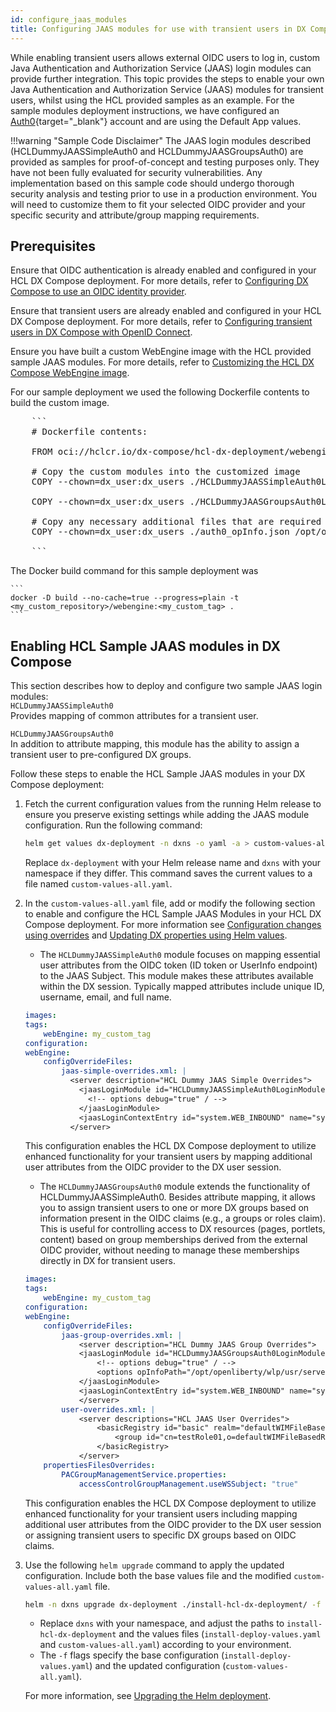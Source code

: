 ```yaml
---
id: configure_jaas_modules
title: Configuring JAAS modules for use with transient users in DX Compose
---
```


While enabling transient users allows external OIDC users to log in, custom Java Authentication and Authorization Service (JAAS) login modules can provide further integration. This topic provides the steps to enable your own Java Authentication and Authorization Service (JAAS) modules for transient users, whilst using the HCL provided samples as an example. For the sample modules deployment instructions, we have configured an [Auth0](https://auth0.auth0.com/){target="_blank"} account and are using the Default App values.

!!!warning "Sample Code Disclaimer"
The JAAS login modules described (HCLDummyJAASSimpleAuth0 and HCLDummyJAASGroupsAuth0) are provided as samples for proof-of-concept and testing purposes only. They have not been fully evaluated for security vulnerabilities. Any implementation based on this sample code should undergo thorough security analysis and testing prior to use in a production environment. You will need to customize them to fit your selected OIDC provider and your specific security and attribute/group mapping requirements.

## Prerequisites

<!-- Placeholder for instructions on how/where to download the Dummy modules -->

Ensure that OIDC authentication is already enabled and configured in your HCL DX Compose deployment. For more details, refer to [Configuring DX Compose to use an OIDC identity provider](./configure_compose_to_use_oidc.md).

Ensure that transient users are already enabled and configured in your HCL DX Compose deployment. For more details, refer to [Configuring transient users in DX Compose with OpenID Connect](./configure_transient_users.md).

Ensure you have built a custom WebEngine image with the HCL provided sample JAAS modules.  For more details, refer to [Customizing the HCL DX Compose WebEngine image](./customize_webengine_image.md).

For our sample deployment we used the following Dockerfile contents to build the custom image.

<pre>
    ```
    # Dockerfile contents:

    FROM oci://hclcr.io/dx-compose/hcl-dx-deployment/webengine:CF228_20250516-1642_34573

    # Copy the custom modules into the customized image
    COPY --chown=dx_user:dx_users ./HCLDummyJAASSimpleAuth0LoginModule.jar /opt/openliberty/wlp/usr/servers/defaultServer/customPlugins/HCLDummyJAASSimpleAuth0LoginModule.jar

    COPY --chown=dx_user:dx_users ./HCLDummyJAASGroupsAuth0LoginModule.jar /opt/openliberty/wlp/usr/servers/defaultServer/customPlugins/HCLDummyJAASGroupsAuth0LoginModule.jar

    # Copy any necessary additional files that are required by the custom jars into the customized image
    COPY --chown=dx_user:dx_users ./auth0_opInfo.json /opt/openliberty/wlp/usr/servers/defaultServer/customPlugins/opInfo.json

    ```
</pre>

The Docker build command for this sample deployment was

    ```
    docker -D build --no-cache=true --progress=plain -t <my_custom_repository>/webengine:<my_custom_tag> .
    ```


## Enabling HCL Sample JAAS modules in DX Compose

This section describes how to deploy and configure two sample JAAS login modules: </br>
`HCLDummyJAASSimpleAuth0`</br>
Provides mapping of common attributes for a transient user.</br>

`HCLDummyJAASGroupsAuth0`</br>
In addition to attribute mapping, this module has the ability to assign a transient user to pre-configured DX groups.

Follow these steps to enable the HCL Sample JAAS modules in your DX Compose deployment:

1. Fetch the current configuration values from the running Helm release to ensure you preserve existing settings while adding the JAAS module configuration. Run the following command:

    ```sh
    helm get values dx-deployment -n dxns -o yaml -a > custom-values-all.yaml
    ```

    Replace `dx-deployment` with your Helm release name and `dxns` with your namespace if they differ. This command saves the current values to a file named `custom-values-all.yaml`.

2. In the `custom-values-all.yaml` file, add or modify the following section to enable and configure the HCL Sample JAAS Modules in your HCL DX Compose deployment. For more information see [Configuration changes using overrides](configuration_changes_using_overrides.md) and [Updating DX properties using Helm values](./update_properties_with_helm.md).

    * The `HCLDummyJAASSimpleAuth0` module focuses on mapping essential user attributes from the OIDC token (ID token or UserInfo endpoint) to the JAAS Subject.  This module makes these attributes available within the DX session. Typically mapped attributes include unique ID, username, email, and full name.

    ```yaml
    images:
    tags:
        webEngine: my_custom_tag
    configuration:
    webEngine:
        configOverrideFiles:
            jaas-simple-overrides.xml: |
              <server description="HCL Dummy JAAS Simple Overrides">
                <jaasLoginModule id="HCLDummyJAASSimpleAuth0LoginModule" className="com.hcl.HCLDummyJAASSimpleAuth0" controlFlag="REQUIRED" libraryRef="customPluginsLib">
                  <!-- options debug="true" / -->
                </jaasLoginModule>
                <jaasLoginContextEntry id="system.WEB_INBOUND" name="system.WEB_INBOUND" loginModuleRef="HCLDummyJAASSimpleAuth0LoginModule, hashtable" />
              </server>
    ```

    This configuration enables the HCL DX Compose deployment to utilize enhanced functionality for your transient users by mapping additional user attributes from the OIDC provider to the DX user session.

    * The `HCLDummyJAASGroupsAuth0` module extends the functionality of HCLDummyJAASSimpleAuth0. Besides attribute mapping, it allows you to assign transient users to one or more DX groups based on information present in the OIDC claims (e.g., a groups or roles claim). This is useful for controlling access to DX resources (pages, portlets, content) based on group memberships derived from the external OIDC provider, without needing to manage these memberships directly in DX for transient users.

    ```yaml
    images:
    tags:
        webEngine: my_custom_tag
    configuration:
    webEngine:
        configOverrideFiles:
            jaas-group-overrides.xml: |
                <server description="HCL Dummy JAAS Group Overrides">
                <jaasLoginModule id="HCLDummyJAASGroupsAuth0LoginModule" className="com.hcl.HCLDummyJAASGroupsAuth0" controlFlag="REQUIRED" libraryRef="customPluginsLib">
                    <!-- options debug="true" / -->
                    <options opInfoPath="/opt/openliberty/wlp/usr/servers/defaultServer/customPlugins/opInfo.json"/>
                </jaasLoginModule>
                <jaasLoginContextEntry id="system.WEB_INBOUND" name="system.WEB_INBOUND" loginModuleRef="HCLDummyJAASGroupsAuth0LoginModule, hashtable" />
                </server>
            user-overrides.xml: |
                <server descriptions="HCL JAAS User Overrides">
                    <basicRegistry id="basic" realm="defaultWIMFileBasedRealm">
                        <group id="cn=testRole01,o=defaultWIMFileBasedRealm" name="testRole01" />
                    </basicRegistry>
                </server>
        propertiesFilesOverrides:
            PACGroupManagementService.properties:
                accessControlGroupManagement.useWSSubject: "true"
    ```

    This configuration enables the HCL DX Compose deployment to utilize enhanced functionality for your transient users including mapping additional user attributes from the OIDC provider to the DX user session or assigning transient users to specific DX groups based on OIDC claims.

3. Use the following `helm upgrade` command to apply the updated configuration. Include both the base values file and the modified `custom-values-all.yaml` file.

    ```sh
    helm -n dxns upgrade dx-deployment ./install-hcl-dx-deployment/ -f install-deploy-values.yaml -f custom-values-all.yaml
    ```

    - Replace `dxns` with your namespace, and adjust the paths to `install-hcl-dx-deployment` and the values files (`install-deploy-values.yaml` and `custom-values-all.yaml`) according to your environment.
    - The `-f` flags specify the base configuration (`install-deploy-values.yaml`) and the updated configuration (`custom-values-all.yaml`).

    For more information, see [Upgrading the Helm deployment](../working_with_compose/helm_upgrade_values.md).
